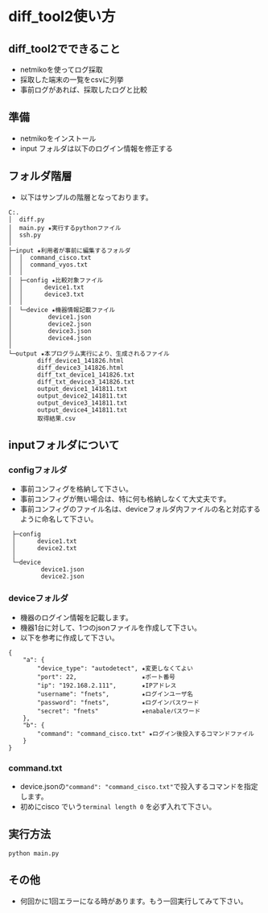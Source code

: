 # diff_tool2使い方

## diff_tool2でできること
* netmikoを使ってログ採取  
* 採取した端末の一覧をcsvに列挙  
* 事前ログがあれば、採取したログと比較  

## 準備
* netmikoをインストール
* input フォルダは以下のログイン情報を修正する

## フォルダ階層
* 以下はサンプルの階層となっております。
```
C:.
│  diff.py
│  main.py ★実行するpythonファイル
│  ssh.py
│
├─input ★利用者が事前に編集するフォルダ
│  │  command_cisco.txt
│  │  command_vyos.txt
│  │
│  ├─config ★比較対象ファイル
│  │      device1.txt
│  │      device3.txt
│  │
│  └─device ★機器情報記載ファイル
│          device1.json
│          device2.json
│          device3.json
│          device4.json
│
└─output ★本プログラム実行により、生成されるファイル
        diff_device1_141826.html
        diff_device3_141826.html
        diff_txt_device1_141826.txt
        diff_txt_device3_141826.txt
        output_device1_141811.txt
        output_device2_141811.txt
        output_device3_141811.txt
        output_device4_141811.txt
        取得結果.csv
```
## inputフォルダについて
### configフォルダ
* 事前コンフィグを格納して下さい。
* 事前コンフィグが無い場合は、特に何も格納しなくて大丈夫です。
* 事前コンフィグのファイル名は、deviceフォルダ内ファイルの名と対応するように命名して下さい。
```
 ├─config
 │      device1.txt
 │      device2.txt
 │
 └─device
         device1.json
         device2.json
```
### deviceフォルダ
* 機器のログイン情報を記載します。
* 機器1台に対して、1つのjsonファイルを作成して下さい。
* 以下を参考に作成して下さい。
```
{
	"a": {
		"device_type": "autodetect", ★変更しなくてよい
		"port": 22,                  ★ポート番号
		"ip": "192.168.2.111",       ★IPアドレス
		"username": "fnets",         ★ログインユーザ名
		"password": "fnets",         ★ログインパスワード
		"secret": "fnets"            ★enabaleパスワード
	},
	"b": {
		"command": "command_cisco.txt" ★ログイン後投入するコマンドファイル
	}
}
```
### command.txt
* device.jsonの```"command": "command_cisco.txt"```で投入するコマンドを指定します。
* 初めにcisco でいう```terminal length 0``` を必ず入れて下さい。

## 実行方法
```
python main.py
```
## その他
* 何回かに1回エラーになる時があります。もう一回実行してみて下さい。
